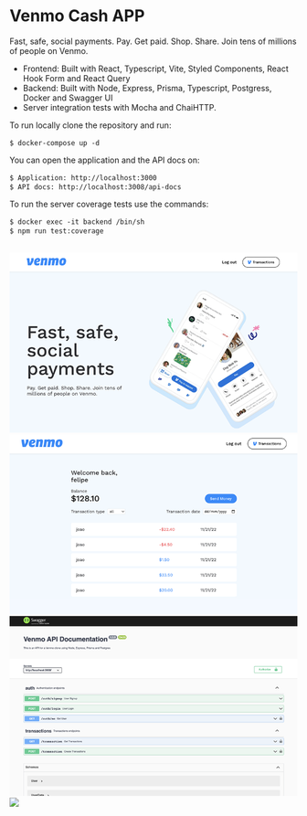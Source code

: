 # Venmo Cash APP

Fast, safe, social payments. Pay. Get paid. Shop. Share. Join tens of millions of people on Venmo.

- Frontend: Built with React, Typescript, Vite, Styled Components, React Hook Form and React Query
- Backend: Built with Node, Express, Prisma, Typescript, Postgress, Docker and Swagger UI
- Server integration tests with Mocha and ChaiHTTP.

To run locally clone the repository and run:
<br>

```
$ docker-compose up -d
```

You can open the application and the API docs on:
<br>

```
$ Application: http://localhost:3000
$ API docs: http://localhost:3008/api-docs
```

To run the server coverage tests use the commands:
<br>

```
$ docker exec -it backend /bin/sh
$ npm run test:coverage
```

<br>
<img src="./images/home.png"/>
<img src="./images/transactions.png"/>
<img src="./images/swagger.png"/>
<img src="./images/tests.png"/>
